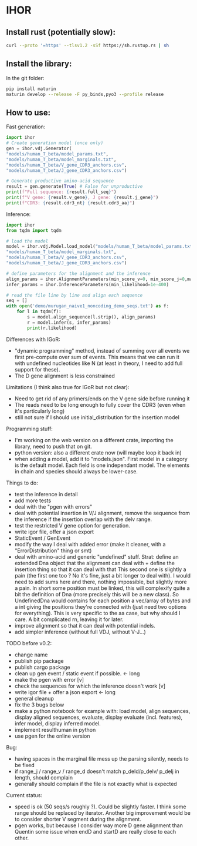 # IHOR

Install rust (potentially slow):
--------------------------------

``` sh
curl --proto '=https' --tlsv1.2 -sSf https://sh.rustup.rs | sh
```

Install the library:
--------------------

In the git folder:
``` sh
pip install maturin
maturin develop --release -F py_binds,pyo3 --profile release
```

How to use:
-----------

Fast generation:
```py
import ihor
# Create generation model (once only)
gen = ihor.vdj.Generator(
"models/human_T_beta/model_params.txt",
"models/human_T_beta/model_marginals.txt",
"models/human_T_beta/V_gene_CDR3_anchors.csv",
"models/human_T_beta/J_gene_CDR3_anchors.csv")

# Generate productive amino-acid sequence
result = gen.generate(True) # False for unproductive
print(f"Full sequence: {result.full_seq}")
print(f"V gene: {result.v_gene}, J gene: {result.j_gene}")
print(f"CDR3: {result.cdr3_nt} {result.cdr3_aa}")
```


Inference:
```py
import ihor
from tqdm import tqdm

# load the model
model = ihor.vdj.Model.load_model("models/human_T_beta/model_params.txt",
"models/human_T_beta/model_marginals.txt",
"models/human_T_beta/V_gene_CDR3_anchors.csv",
"models/human_T_beta/J_gene_CDR3_anchors.csv")

# define parameters for the alignment and the inference
align_params = ihor.AlignmentParameters(min_score_v=0, min_score_j=0,max_error_d=100)
infer_params = ihor.InferenceParameters(min_likelihood=1e-400)

# read the file line by line and align each sequence
seq = []
with open('demo/murugan_naive1_noncoding_demo_seqs.txt') as f:
    for l in tqdm(f):
        s = model.align_sequence(l.strip(), align_params)
        r = model.infer(s, infer_params)
        print(r.likelihood)
```


Differences with IGoR:
- "dynamic programming" method, instead of summing over all events we first pre-compute over sum of events. This means that we can run it with undefined nucleotides like N (at least in theory, I need to add full support for these).
- The D gene alignment is less constrained

Limitations (I think also true for IGoR but not clear):
- Need to get rid of any primers/ends on the V gene side before running it
- The reads need to be long enough to fully cover the CDR3 (even when it's particularly long)
- still not sure if I should use initial_distribution for the insertion model

Programming stuff:
- I'm working on the web version on a different crate, importing the library, need to push that on git.
- python version: also a different crate now (will maybe loop it back in)
- when adding a model, add it to "models.json". First model in a category is the default model. Each field is one independant model. The elements in chain and species should always be lower-case.


Things to do:
- test the inference in detail
- add more tests
- deal with the "pgen with errors"
- deal with potential insertion in V/J alignment, remove the sequence from the inference if the insertion overlap with the delv range.
- test the restricted V gene option for generation.
- write igor file, offer a json export
- StaticEvent / GenEvent
- modify the way I deal with added error (make it cleaner, with a "ErrorDistribution" thing or smt)
- deal with amino-acid and generic "undefined" stuff.
Strat: define an extended Dna object that the alignment can deal with +
define the insertion thing so that it can deal with that
This second one is slightly a pain (the first one too ? No it's fine, just a bit longer to deal with).
I would need to add sums here and there, nothing impossible, but slightly more a pain. In short some position must be linked, this will complexify quite a bit the definition of Dna (more precisely this will be a new class). So
UndefinedDna would contains for each position a vec/array of bytes and a int giving the positions they're connected with  (just need two options for everything). This is very specific to the aa case, but why should I care. A bit complicated rn, leaving it for later.
- improve alignment so that it can deal with potential indels.
- add simpler inference (without full VDJ, without V-J...)


TODO before v0.2:
- change name
- publish pip package
- publish cargo package
- clean up gen event / static event if possible. <- long
- make the pgen with error [v]
- check the sequences for which the inference doesn't work [v]
- write igor file + offer a json export <- long
- general cleanup
- fix the 3 bugs below
- make a python notebook for example with: load model, align sequences, display aligned sequences, evaluate, display evaluate (incl. features), infer model, display inferred model.
- implement resulthuman in python
- use pgen for the online version


Bug:
- having spaces in the marginal file mess up the parsing silently, needs to be fixed
- if range_j / range_v / range_d doesn't match p_deld/p_delv/ p_delj in length, should complain
- generally should complain if the file is not exactly what is expected


Current status:
- speed is ok (50 seqs/s roughly ?). Could be slightly faster. I think some range should be replaced by iterator. Another big improvement would be to consider shorter V segment during the alignment.
- pgen works, but because I consider way more D gene alignment than Quentin some issue when endD and startD are really close to each other.
